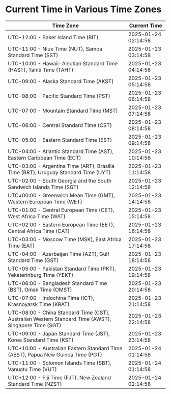 # Current Time in Various Time Zones

| Time Zone | Current Time |
|-----------|--------------|
| UTC-12:00 - Baker Island Time (BIT) | 2025-01-24 02:14:58 |
| UTC-11:00 - Niue Time (NUT), Samoa Standard Time (SST) | 2025-01-23 03:14:58 |
| UTC-10:00 - Hawaii-Aleutian Standard Time (HAST), Tahiti Time (TAHT) | 2025-01-23 04:14:58 |
| UTC-09:00 - Alaska Standard Time (AKST) | 2025-01-23 05:14:58 |
| UTC-08:00 - Pacific Standard Time (PST) | 2025-01-23 06:14:58 |
| UTC-07:00 - Mountain Standard Time (MST) | 2025-01-23 07:14:58 |
| UTC-06:00 - Central Standard Time (CST) | 2025-01-23 08:14:58 |
| UTC-05:00 - Eastern Standard Time (EST) | 2025-01-23 09:14:58 |
| UTC-04:00 - Atlantic Standard Time (AST), Eastern Caribbean Time (ECT) | 2025-01-23 10:14:58 |
| UTC-03:00 - Argentina Time (ART), Brasília Time (BRT), Uruguay Standard Time (UYT) | 2025-01-23 11:14:58 |
| UTC-02:00 - South Georgia and the South Sandwich Islands Time (SGT) | 2025-01-23 12:14:58 |
| UTC±00:00 - Greenwich Mean Time (GMT), Western European Time (WET) | 2025-01-23 14:14:58 |
| UTC+01:00 - Central European Time (CET), West Africa Time (WAT) | 2025-01-23 15:14:58 |
| UTC+02:00 - Eastern European Time (EET), Central Africa Time (CAT) | 2025-01-23 16:14:58 |
| UTC+03:00 - Moscow Time (MSK), East Africa Time (EAT) | 2025-01-23 17:14:58 |
| UTC+04:00 - Azerbaijan Time (AZT), Gulf Standard Time (GST) | 2025-01-23 18:14:58 |
| UTC+05:00 - Pakistan Standard Time (PKT), Yekaterinburg Time (YEKT) | 2025-01-23 19:14:58 |
| UTC+06:00 - Bangladesh Standard Time (BST), Omsk Time (OMST) | 2025-01-23 20:14:58 |
| UTC+07:00 - Indochina Time (ICT), Krasnoyarsk Time (KRAT) | 2025-01-23 21:14:58 |
| UTC+08:00 - China Standard Time (CST), Australian Western Standard Time (AWST), Singapore Time (SGT) | 2025-01-23 22:14:58 |
| UTC+09:00 - Japan Standard Time (JST), Korea Standard Time (KST) | 2025-01-23 23:14:58 |
| UTC+10:00 - Australian Eastern Standard Time (AEST), Papua New Guinea Time (PGT) | 2025-01-24 01:14:58 |
| UTC+11:00 - Solomon Islands Time (SBT), Vanuatu Time (VUT) | 2025-01-24 01:14:58 |
| UTC+12:00 - Fiji Time (FJT), New Zealand Standard Time (NZST) | 2025-01-24 02:14:58 |
